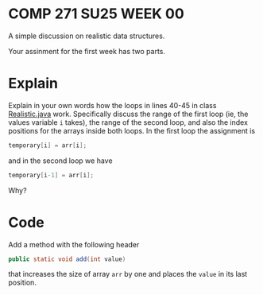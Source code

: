 # COMP 271 SU25 WEEK 00

A simple discussion on realistic data structures.

Your assinment for the first week has two parts.

# Explain
Explain in your own words how the loops in lines 40-45 in class [Realistic.java](./Realistic.java) work. Specifically discuss the range of the first loop (ie, the values variable `i` takes), the range of the second loop, and also the index positions for the arrays inside both loops. In the first loop the assignment is
```java
temporary[i] = arr[i];
```
and in the second loop we have
```java
temporary[i-1] = arr[i];
```
Why?

# Code
Add a method with the following header
```java
public static void add(int value)
```
that increases the size of array `arr` by one and places the `value` in its last position.